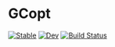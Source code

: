 # GCopt

[![Stable](https://img.shields.io/badge/docs-stable-blue.svg)](https://byuflowlab.github.io/GCopt.jl/stable)
[![Dev](https://img.shields.io/badge/docs-dev-blue.svg)](https://byuflowlab.github.io/GCopt.jl/dev)
[![Build Status](https://github.com/byuflowlab/GCopt.jl/workflows/CI/badge.svg)](https://github.com/byuflowlab/GCopt.jl/actions)
